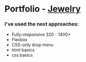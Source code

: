 # Portfolio - [Jewelry](https://git-edo.github.io/Portfolio-Jewelry/)

### I've used the next approaches:
- Fully-responsive 320 - 1400+
- Flexbox
- CSS-only drop menu
- html basics
- css basics
